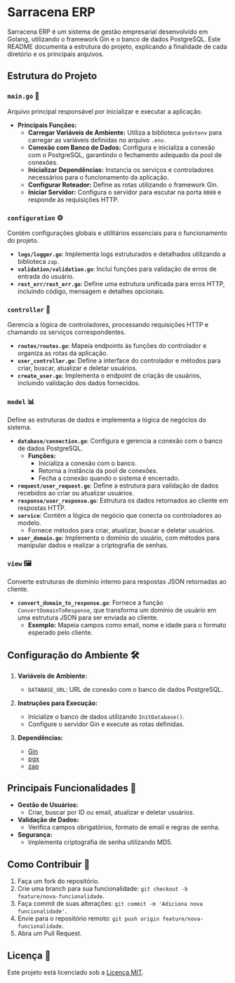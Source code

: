 # Sarracena ERP

Sarracena ERP é um sistema de gestão empresarial desenvolvido em Golang, utilizando o framework Gin e o banco de dados PostgreSQL. Este README documenta a estrutura do projeto, explicando a finalidade de cada diretório e os principais arquivos.

## Estrutura do Projeto

### **`main.go`** 🚀
Arquivo principal responsável por inicializar e executar a aplicação.

- **Principais Funções:**
  - **Carregar Variáveis de Ambiente:** Utiliza a biblioteca `godotenv` para carregar as variáveis definidas no arquivo `.env`.
  - **Conexão com Banco de Dados:** Configura e inicializa a conexão com o PostgreSQL, garantindo o fechamento adequado da pool de conexões.
  - **Inicializar Dependências:** Instancia os serviços e controladores necessários para o funcionamento da aplicação.
  - **Configurar Roteador:** Define as rotas utilizando o framework Gin.
  - **Iniciar Servidor:** Configura o servidor para escutar na porta `8080` e responde às requisições HTTP.

### **`configuration`** ⚙️
Contém configurações globais e utilitários essenciais para o funcionamento do projeto.

- **`logs/logger.go`**: Implementa logs estruturados e detalhados utilizando a biblioteca `zap`.
- **`validation/validation.go`**: Inclui funções para validação de erros de entrada do usuário.
- **`rest_err/rest_err.go`**: Define uma estrutura unificada para erros HTTP, incluindo código, mensagem e detalhes opcionais.

### **`controller`** 🧭
Gerencia a lógica de controladores, processando requisições HTTP e chamando os serviços correspondentes.

- **`routes/routes.go`**: Mapeia endpoints às funções do controlador e organiza as rotas da aplicação.
- **`user_controller.go`**: Define a interface do controlador e métodos para criar, buscar, atualizar e deletar usuários.
- **`create_user.go`**: Implementa o endpoint de criação de usuários, incluindo validação dos dados fornecidos.

### **`model`** 📊
Define as estruturas de dados e implementa a lógica de negócios do sistema.

- **`database/connection.go`**: Configura e gerencia a conexão com o banco de dados PostgreSQL.
  - **Funções:**
    - Inicializa a conexão com o banco.
    - Retorna a instância da pool de conexões.
    - Fecha a conexão quando o sistema é encerrado.
- **`request/user_request.go`**: Define a estrutura para validação de dados recebidos ao criar ou atualizar usuários.
- **`response/user_response.go`**: Estrutura os dados retornados ao cliente em respostas HTTP.
- **`service`**: Contém a lógica de negócio que conecta os controladores ao modelo.
  - Fornece métodos para criar, atualizar, buscar e deletar usuários.
- **`user_domain.go`**: Implementa o domínio do usuário, com métodos para manipular dados e realizar a criptografia de senhas.

### **`view`** 🖼️
Converte estruturas de domínio interno para respostas JSON retornadas ao cliente.

- **`convert_domain_to_response.go`**: Fornece a função `ConvertDomainToResponse`, que transforma um domínio de usuário em uma estrutura JSON para ser enviada ao cliente.
  - **Exemplo:** Mapeia campos como email, nome e idade para o formato esperado pelo cliente.

## Configuração do Ambiente 🛠️

1. **Variáveis de Ambiente:**
   - `DATABASE_URL`: URL de conexão com o banco de dados PostgreSQL.

2. **Instruções para Execução:**
   - Inicialize o banco de dados utilizando `InitDatabase()`.
   - Configure o servidor Gin e execute as rotas definidas.

3. **Dependências:**
   - [Gin](https://github.com/gin-gonic/gin)
   - [pgx](https://github.com/jackc/pgx)
   - [zap](https://github.com/uber-go/zap)

## Principais Funcionalidades 🌟

- **Gestão de Usuários:**
  - Criar, buscar por ID ou email, atualizar e deletar usuários.
- **Validação de Dados:**
  - Verifica campos obrigatórios, formato de email e regras de senha.
- **Segurança:**
  - Implementa criptografia de senha utilizando MD5.

## Como Contribuir 🤝

1. Faça um fork do repositório.
2. Crie uma branch para sua funcionalidade: `git checkout -b feature/nova-funcionalidade`.
3. Faça commit de suas alterações: `git commit -m 'Adiciona nova funcionalidade'`.
4. Envie para o repositório remoto: `git push origin feature/nova-funcionalidade`.
5. Abra um Pull Request.

## Licença 📄

Este projeto está licenciado sob a [Licença MIT](LICENSE).

